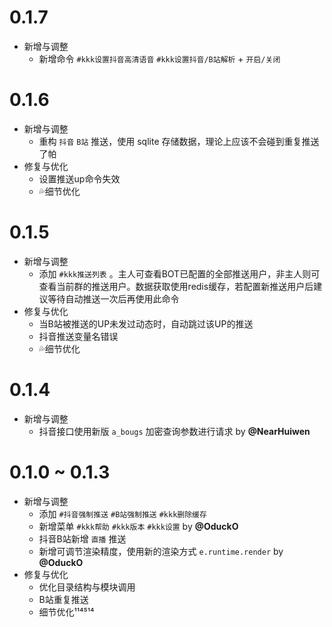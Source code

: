 # 0.1.7

* 新增与调整
  * 新增命令 `#kkk设置抖音高清语音` `#kkk设置抖音/B站解析` + `开启/关闭`
  
# 0.1.6

* 新增与调整
  * 重构 `抖音` `B站` 推送，使用 sqlite 存储数据，理论上应该不会碰到重复推送了帕
* 修复与优化
  * 设置推送up命令失效
  * 💦细节优化

# 0.1.5

* 新增与调整
  * 添加 `#kkk推送列表` 。主人可查看BOT已配置的全部推送用户，非主人则可查看当前群的推送用户。数据获取使用redis缓存，若配置新推送用户后建议等待自动推送一次后再使用此命令
* 修复与优化
  * 当B站被推送的UP未发过动态时，自动跳过该UP的推送
  * 抖音推送变量名错误
  * 💦细节优化

# 0.1.4

* 新增与调整
  * 抖音接口使用新版 `a_bougs` 加密查询参数进行请求 by **@NearHuiwen**

# 0.1.0 ~ 0.1.3

* 新增与调整
  * 添加 `#抖音强制推送` `#B站强制推送` `#kkk删除缓存`
  * 新增菜单 `#kkk帮助` `#kkk版本` `#kkk设置` by **@OduckO**
  * 抖音B站新增 `直播` 推送
  * 新增可调节渲染精度，使用新的渲染方式 `e.runtime.render` by **@OduckO**
* 修复与优化
  * 优化目录结构与模块调用
  * B站重复推送
  * 细节优化¹¹⁴⁵¹⁴
